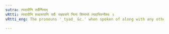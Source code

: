 ```yaml
---
sutra: त्यदादीनि सर्वैर्नित्यम्
vRtti: त्यदादीनि शब्दरूपाणि सर्वैः सहवचने नित्यं शिष्यन्ते त्यदाभिरन्यैश्च ॥
vRtti_eng: The pronouns '_tyad_ &c.' when spoken of along with any other noun, (pronoun other than '_tyad_ &c.') are always retained as _ekasesha_, (to the exclusion of others).

---
```

